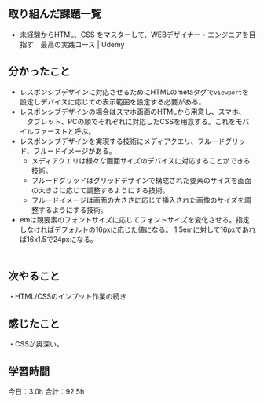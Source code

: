 ## 取り組んだ課題一覧
* 未経験からHTML、CSS をマスターして、WEBデザイナー・エンジニアを目指す　最高の実践コース | Udemy
## 分かったこと
* レスポンシブデザインに対応させるためにHTMLのmetaタグで```viewport```を設定しデバイスに応じての表示範囲を設定する必要がある。
* レスポンシブデザインの場合はスマホ画面のHTMLから用意し、スマホ、
　タブレット、PCの順でそれぞれに対応したCSSを用意する。これをモバイルファーストと呼ぶ。
* レスポンシブデザインを実現する技術にメディアクエリ、フルードグリッド、フルードイメージがある。
  * メディアクエリは様々な画面サイズのデバイスに対応することができる技術。
  * フルードグリッドはグリッドデザインで構成された要素のサイズを画面の大きさに応じて調整するようにする技術。
  * フルードイメージは画面の大きさに応じて挿入された画像のサイズを調整するようにする技術。
* emは親要素のフォントサイズに応じてフォントサイズを変化させる。指定しなければデフォルトの16pxに応じた値になる。
 1.5emに対して16pxであれば16x1.5で24pxになる。   
　


## 次やること
・HTML/CSSのインプット作業の続き
## 感じたこと
・CSSが奥深い。
 
## 学習時間
今日：3.0h
合計：92.5h
